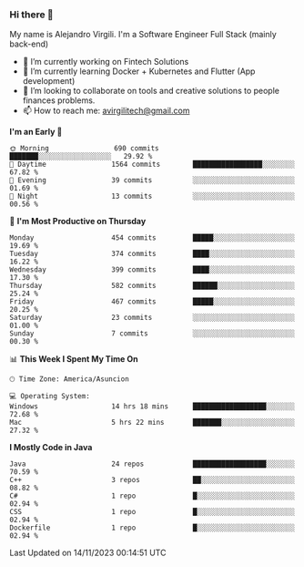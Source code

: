 ### Hi there 👋

My name is Alejandro Virgili. I'm a Software Engineer Full Stack (mainly back-end)


- 🔭 I’m currently working on Fintech Solutions
- 🌱 I’m currently learning Docker + Kubernetes and Flutter (App development)
- 👯 I’m looking to collaborate on tools and creative solutions to people finances problems.
- 📫 How to reach me: avirgilitech@gmail.com
  
<!--START_SECTION:waka-->
**I'm an Early 🐤** 

```text
🌞 Morning                690 commits         ███████░░░░░░░░░░░░░░░░░░   29.92 % 
🌆 Daytime                1564 commits        █████████████████░░░░░░░░   67.82 % 
🌃 Evening                39 commits          ░░░░░░░░░░░░░░░░░░░░░░░░░   01.69 % 
🌙 Night                  13 commits          ░░░░░░░░░░░░░░░░░░░░░░░░░   00.56 % 
```
📅 **I'm Most Productive on Thursday** 

```text
Monday                   454 commits         █████░░░░░░░░░░░░░░░░░░░░   19.69 % 
Tuesday                  374 commits         ████░░░░░░░░░░░░░░░░░░░░░   16.22 % 
Wednesday                399 commits         ████░░░░░░░░░░░░░░░░░░░░░   17.30 % 
Thursday                 582 commits         ██████░░░░░░░░░░░░░░░░░░░   25.24 % 
Friday                   467 commits         █████░░░░░░░░░░░░░░░░░░░░   20.25 % 
Saturday                 23 commits          ░░░░░░░░░░░░░░░░░░░░░░░░░   01.00 % 
Sunday                   7 commits           ░░░░░░░░░░░░░░░░░░░░░░░░░   00.30 % 
```


📊 **This Week I Spent My Time On** 

```text
🕑︎ Time Zone: America/Asuncion

💻 Operating System: 
Windows                  14 hrs 18 mins      ██████████████████░░░░░░░   72.68 % 
Mac                      5 hrs 22 mins       ███████░░░░░░░░░░░░░░░░░░   27.32 % 
```

**I Mostly Code in Java** 

```text
Java                     24 repos            ██████████████████░░░░░░░   70.59 % 
C++                      3 repos             ██░░░░░░░░░░░░░░░░░░░░░░░   08.82 % 
C#                       1 repo              █░░░░░░░░░░░░░░░░░░░░░░░░   02.94 % 
CSS                      1 repo              █░░░░░░░░░░░░░░░░░░░░░░░░   02.94 % 
Dockerfile               1 repo              █░░░░░░░░░░░░░░░░░░░░░░░░   02.94 % 
```




 Last Updated on 14/11/2023 00:14:51 UTC
<!--END_SECTION:waka-->
